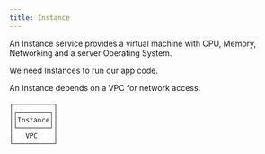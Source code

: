 ```yaml
---
title: Instance
---
```


An Instance service provides a virtual machine with CPU, Memory, Networking and a server Operating System.

We need Instances to run our app code.

An Instance depends on a VPC for network access.

```
┌──────────┐
│┌────────┐│
││Instance││
│└────────┘│
│   VPC    │
└──────────┘
```